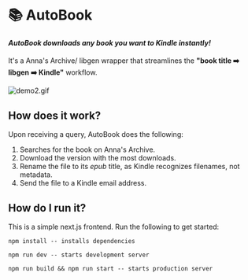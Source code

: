 # 📚 AutoBook
#### _AutoBook downloads any book you want to Kindle instantly!_
It's a Anna's Archive/ libgen wrapper that streamlines the **"book title ➡️ libgen ➡️ Kindle"** workflow.

![demo2.gif](demo2.gif)

## How does it work?
Upon receiving a query, AutoBook does the following:
1. Searches for the book on Anna's Archive.
2. Download the version with the most downloads.
3. Rename the file to its _epub_ title, as Kindle recognizes filenames, not metadata.
4. Send the file to a Kindle email address.

## How do I run it?
This is a simple next.js frontend. Run the following to get started:

``` shell
npm install -- installs dependencies

npm run dev -- starts development server

npm run build && npm run start -- starts production server
```

